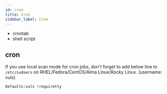 ```yaml
---
id: cron
title: Cron
sidebar_label: Cron
---
```


- crontab
- shell script

## cron

If you use local scan mode for cron jobs, don't forget to add below line to `/etc/sudoers` on RHEL/Fedora/CentOS/Alma Linux/Rocky Linux. (username: vuls)

```bash
Defaults:vuls !requiretty
```
